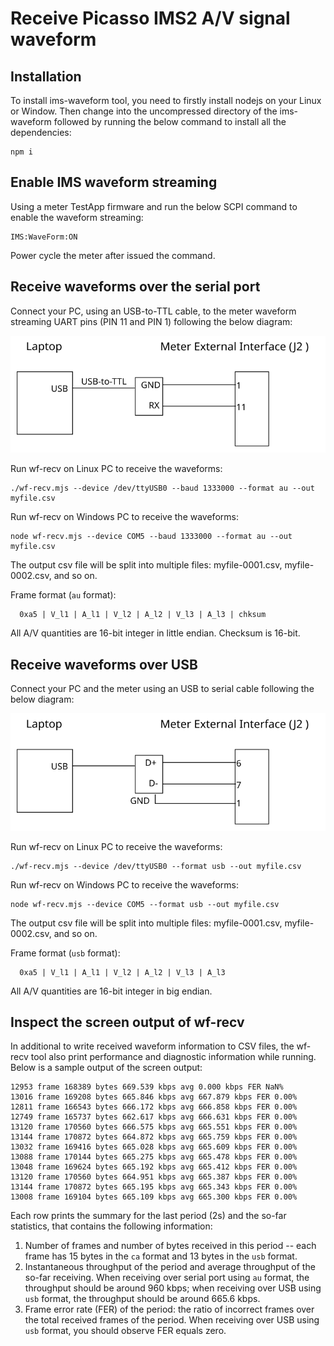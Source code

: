 # Receive Picasso IMS2 A/V signal waveform

## Installation

To install ims-waveform tool, you need to firstly install nodejs on your Linux or Window. Then change into the uncompressed directory of the ims-waveform followed by running the below command to install all the dependencies:

```
npm i
```

## Enable IMS waveform streaming

Using a meter TestApp firmware and run the below SCPI command to enable the waveform streaming:

```
IMS:WaveForm:ON
```

Power cycle the meter after issued the command.

## Receive waveforms over the serial port

Connect your PC, using an USB-to-TTL cable, to the meter waveform streaming UART pins (PIN 11 and PIN 1) following the below diagram:

![Serial connection](./doc/serial-connection.svg)

Run wf-recv on Linux PC to receive the waveforms:
```
./wf-recv.mjs --device /dev/ttyUSB0 --baud 1333000 --format au --out myfile.csv

```

Run wf-recv on Windows PC to receive the waveforms:
```
node wf-recv.mjs --device COM5 --baud 1333000 --format au --out myfile.csv

```

The output csv file will be split into multiple files: myfile-0001.csv,
myfile-0002.csv, and so on.

Frame format (`au` format):

```
  0xa5 | V_l1 | A_l1 | V_l2 | A_l2 | V_l3 | A_l3 | chksum 
```

All A/V quantities are 16-bit integer in little endian. Checksum is 16-bit.


## Receive waveforms over USB

Connect your PC and the meter using an USB to serial cable following the below diagram:

![USB connection](./doc/usb-connection.svg)

Run wf-recv on Linux PC to receive the waveforms:
```
./wf-recv.mjs --device /dev/ttyUSB0 --format usb --out myfile.csv

```

Run wf-recv on Windows PC to receive the waveforms:
```
node wf-recv.mjs --device COM5 --format usb --out myfile.csv

```

The output csv file will be split into multiple files: myfile-0001.csv,
myfile-0002.csv, and so on.

Frame format (`usb` format):

```
  0xa5 | V_l1 | A_l1 | V_l2 | A_l2 | V_l3 | A_l3
```

All A/V quantities are 16-bit integer in big endian.

## Inspect the screen output of wf-recv

In additional to write received waveform information to CSV files, the wf-recv tool also print performance and diagnostic information while running. Below is a sample output of the screen output:

```
12953 frame 168389 bytes 669.539 kbps avg 0.000 kbps FER NaN%
13016 frame 169208 bytes 665.846 kbps avg 667.879 kbps FER 0.00%
12811 frame 166543 bytes 666.172 kbps avg 666.858 kbps FER 0.00%
12749 frame 165737 bytes 662.617 kbps avg 666.631 kbps FER 0.00%
13120 frame 170560 bytes 666.575 kbps avg 665.551 kbps FER 0.00%
13144 frame 170872 bytes 664.872 kbps avg 665.759 kbps FER 0.00%
13032 frame 169416 bytes 665.028 kbps avg 665.609 kbps FER 0.00%
13088 frame 170144 bytes 665.275 kbps avg 665.478 kbps FER 0.00%
13048 frame 169624 bytes 665.192 kbps avg 665.412 kbps FER 0.00%
13120 frame 170560 bytes 664.951 kbps avg 665.387 kbps FER 0.00%
13144 frame 170872 bytes 665.195 kbps avg 665.343 kbps FER 0.00%
13008 frame 169104 bytes 665.109 kbps avg 665.300 kbps FER 0.00%
```

Each row prints the summary for the last period (2s) and the so-far statistics, that contains the following information:

1. Number of frames and number of bytes received in this period -- each frame has 15 bytes in the `ca` format and 13 bytes in the `usb` format.
2. Instantaneous throughput of the period and average throughput of the so-far receiving. When receiving over serial port using `au` format, the throughput should be around 960 kbps; when receiving over USB using `usb` format, the throughput should be around 665.6 kbps.
3. Frame error rate (FER) of the period: the ratio of incorrect frames over the total received frames of the period. When receiving over USB using `usb` format, you should observe FER equals zero.

